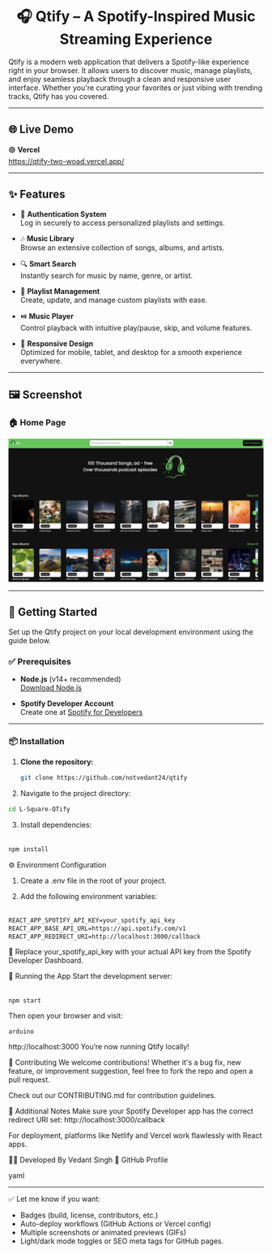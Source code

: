 <h1 align="center">🎧 Qtify – A Spotify-Inspired Music Streaming Experience</h1>

Qtify is a modern web application that delivers a Spotify-like experience right in your browser. It allows users to discover music, manage playlists, and enjoy seamless playback through a clean and responsive user interface. Whether you're curating your favorites or just vibing with trending tracks, Qtify has you covered.

---

## 🌐 Live Demo

🟣 **Vercel**  
https://qtify-two-woad.vercel.app/

---

## ✨ Features

- 🔐 **Authentication System**  
  Log in securely to access personalized playlists and settings.

- 🎶 **Music Library**  
  Browse an extensive collection of songs, albums, and artists.

- 🔍 **Smart Search**  
  Instantly search for music by name, genre, or artist.

- 📂 **Playlist Management**  
  Create, update, and manage custom playlists with ease.

- ⏯️ **Music Player**  
  Control playback with intuitive play/pause, skip, and volume features.

- 📱 **Responsive Design**  
  Optimized for mobile, tablet, and desktop for a smooth experience everywhere.

---

## 🖼️ Screenshot

### 🏠 Home Page

![Home Page](Home_Page.png)

---

## 🧰 Getting Started

Set up the Qtify project on your local development environment using the guide below.

### ✅ Prerequisites

- **Node.js** (v14+ recommended)  
  [Download Node.js](https://nodejs.org/)

- **Spotify Developer Account**  
  Create one at [Spotify for Developers](https://developer.spotify.com/dashboard/)

---

### 📦 Installation

1. **Clone the repository:**

   ```bash
   git clone https://github.com/notvedant24/qtify
2. Navigate to the project directory:



```bash
cd L-Square-QTify
```
3. Install dependencies:

```bash

npm install
```
⚙️ Environment Configuration
1. Create a .env file in the root of your project.

2. Add the following environment variables:

```env

REACT_APP_SPOTIFY_API_KEY=your_spotify_api_key
REACT_APP_BASE_API_URL=https://api.spotify.com/v1
REACT_APP_REDIRECT_URI=http://localhost:3000/callback
```
🔑 Replace your_spotify_api_key with your actual API key from the Spotify Developer Dashboard.

🚀 Running the App
Start the development server:

```bash

npm start
```
Then open your browser and visit:
```
arduino
```
http://localhost:3000
You’re now running Qtify locally!

🤝 Contributing
We welcome contributions! Whether it's a bug fix, new feature, or improvement suggestion, feel free to fork the repo and open a pull request.

Check out our CONTRIBUTING.md for contribution guidelines.

🧠 Additional Notes
Make sure your Spotify Developer app has the correct redirect URI set:
http://localhost:3000/callback

For deployment, platforms like Netlify and Vercel work flawlessly with React apps.

👨‍💻 Developed By
Vedant Singh
🔗 GitHub Profile

yaml

---

✅ Let me know if you want:
- Badges (build, license, contributors, etc.)
- Auto-deploy workflows (GitHub Actions or Vercel config)
- Multiple screenshots or animated previews (GIFs)  
- Light/dark mode toggles or SEO meta tags for GitHub pages.
